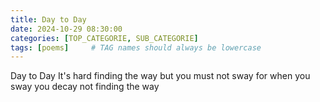 ```yaml
---
title: Day to Day
date: 2024-10-29 08:30:00 
categories: [TOP_CATEGORIE, SUB_CATEGORIE]
tags: [poems]     # TAG names should always be lowercase
---
```


Day to Day
It's hard finding the way
but you must not sway
for when you sway
you decay
not finding the way
